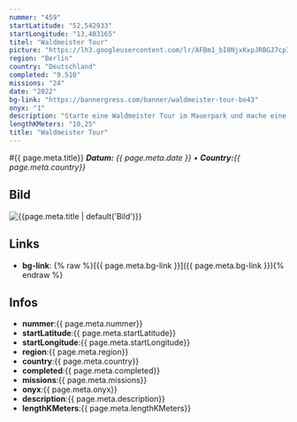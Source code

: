 ```yaml
---
nummer: "459"
startLatitude: "52,542933"
startLongitude: "13,403165"
titel: "Waldmeister Tour"
picture: "https://lh3.googleusercontent.com/lr/AFBm1_bI8NjxKxpJRBGJ7cpIlEnN-zxdircOEwXHxQGMlCLfV2yB8PzdFVHm8aoeiVl5O3A_ekSy7yAtpviZzz6kWiFxihAQOXs4bhCGZlsxSOLY_e4xfp6blc5h5LGm2qPPkpaqmesKorsjaWGayP5a0P49K_P1xsYUTQbMw3gGJxKm3N79DWRQkr5UdniLqF-pwyfo_DGiVavViInLUCu8TKlaHIgU47sQg4Tu8zhMAUOFDvbQ0P0QuOKLIuTgJeTKgxLW0_y1GOMoG9Eu6ccvtiAmYradVHMnVs98ZhpNnsmhecjeO5D93cz1-UJY6V4DYgegWOrqxw7GavjMLYCPeWu_AsCcMbZQBOYL7GAFnb4m6AeqF9F_Oqv9quyLt67QvyGSnkYrVXWOBp7I8hZOECb_i3roQl-42rATfpGh_69GWVFRwLzEYqHFptx7SF5qpjTlpcyot8QvvAyOcKBuGJ1Zj9X023pXCRacB0IJkJlAXCJL2joo4eCswVMzVgj1nBniE5zL17t5QF7o88MNgP7ZYO-82sJDpnGnn_794QkOyTkATWVtBRBqg23hHKpO6F5pUo9GfwUHjTYJIaJN8dFsATMA4DxbC3XDKQuDwy9P8tFR7cuIoFZz9c2QufyZBlqt7A0-Qra0HE-e2aeACFEPLoAZUqc4YIp0m7M6O__X6-_Axr2Ut-As3h96WiFu0eL2CUoisrdDvYpffhnTmFSsmDFStklYxihvcYanF7-X_oLh-InAMh_vhpMEXyPacd7TEca-nkUYQmobc6czKd52fKuD2VU3OD0TJAf-1j1_ONkk2DgPtCJrQb9P4CjkQHOawJFuSgxR0QI8VOx4zqqiFP0w941-PdrtPz6EddoPGwCQ3pgokwB3J1cUH6FwaFXvaGBH"
region: "Berlin"
country: "Deutschland"
completed: "9.510"
missions: "24"
date: "2022"
bg-link: "https://bannergress.com/banner/waldmeister-tour-be43"
onyx: "1"
description: "Starte eine Waldmeister Tour im Mauerpark und mache eine Entdeckungsreise durch das Gleimviertel und PBerg entdecke auf deinen Weg u.a den Friedrich Jahn Sportpark."
lengthKMeters: "10,25"
title: "Waldmeister Tour"
---
```


#{{ page.meta.title}}
_**Datum:** {{ page.meta.date }} • **Country:**{{ page.meta.country}}_

## Bild
![{{page.meta.title | default('Bild')}}]({{page.meta.picture}})

## Links
- **bg-link**: {% raw %}[{{ page.meta.bg-link }}]({{ page.meta.bg-link }}){% endraw %}

## Infos
- **nummer**:{{ page.meta.nummer}}
- **startLatitude**:{{ page.meta.startLatitude}}
- **startLongitude**:{{ page.meta.startLongitude}}
- **region**:{{ page.meta.region}}
- **country**:{{ page.meta.country}}
- **completed**:{{ page.meta.completed}}
- **missions**:{{ page.meta.missions}}
- **onyx**:{{ page.meta.onyx}}
- **description**:{{ page.meta.description}}
- **lengthKMeters**:{{ page.meta.lengthKMeters}}

